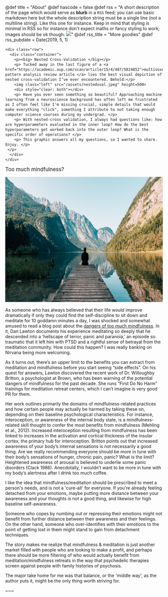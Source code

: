 @def title = "About"
@def hascode = false
@def rss = "A short description of the page which would serve as **blurb** in a `RSS` feed; you can use basic markdown here but the whole description string must be a single line (not a multiline string). Like this one for instance. Keep in mind that styling is minimal in RSS so for instance don't expect maths or fancy styling to work; images should be ok though: ![](https://upload.wikimedia.org/wikipedia/en/b/b0/Rick_and_Morty_characters.jpg)"
@def rss_title = "More goodies"
@def rss_pubdate = Date(2019, 5, 1)
~~~
<div class="row">
  <div class="container">
    <p><big> Nested Cross-Validation </big></p>
    <p> Tucked away in the last figure of a <a href="https://academic.oup.com/scan/article/15/4/487/5824852">multivoxel pattern analysis review article </a> lies the best visual depiction of nested cross-validation I’ve ever encountered. Behold:</p>
    <img class="left" src="/assets/nestedxval.jpeg" height=500>
    <div style="clear: both"></div>
    <p> Have you ever seen something so beautiful? Approaching machine learning from a neuroscience background has often left me frustrated as I often feel like I'm missing crucial, simple details that would make everything "click", something I attribute to not taking enough computer science courses during my undergrad. </p>
    <p> With nested-cross validation, I always had questions like: how are hyperparameters evaluated in the inner loop? How do the best hyperparameters get worked back into the outer loop? What is the specific order of operations? </p> 
    <p> This graphic answers all my questions, so I wanted to share. Enjoy. </p>
 </p>
  </div>
</div>

~~~
<div class="row">
  <div class="container">
    <p><big> Too much mindfulness? </big></p>
    <img class="left" src="/assets/meditation.jpg" height=400px>
    <div style="clear: both"></div>
    <p> As someone who has always believed that their life would improve dramatically if only they could find the self-discipline to sit down and meditate for 10 goddamn minutes a day, I was shocked and somewhat amused to read a blog post about the <a href="https://danlawton.substack.com/p/when-buddhism-goes-bad">dangers of too much mindfulness</a>. In it, Dan Lawton documents his experience meditating so deeply that he descended into a ‘hellscape of terror, panic and paranoia,’ an episode so traumatic that it left him with PTSD and a rightful sense of betrayal from the meditation community. How could this happen? I was really banking on Nirvana being more welcoming.</p>
    <p> As it turns out, there’s an upper limit to the benefits you can extract from meditation and mindfulness before you start seeing “side effects”. On his quest for answers, Lawton discovered the recent work of Dr. Willoughby Britton, a psychologist at Brown, who has been warning of the potential dangers of mindfulness for the past decade. She runs “First Do No Harm” trainings for meditation retreat centers, which I can’t imagine is very good PR for them. </p>
    <p>Her work outlines primarily the domains of mindfulness-related practices and how certain people may actually be harmed by taking these on, depending on their baseline psychological characteristics. For instance, interoception, or awareness of the internal body state, is a mindfulness-related skill thought to confer the most benefits from mindfulness (Mehling et al., 2012). Increased interoception resulting from mindfulness has been linked to increases in the activation and cortical thickness of the insular cortex, the primary hub for interoception. Britton points out that increased awareness of your body’s internal sensations is not necessarily a good thing. Are we really recommending everyone should be more in tune with their body’s sensations of hunger, chronic pain, panic? What is the limit? Heightened awareness of arousal is believed to underlie some panic disorders (Clack 1986). Anecdotally, I wouldn’t want to be more in tune with my body’s alertness after I drink too much coffee.</p>    
    <p> I like the idea that mindfulness/meditation should be prescribed to meet a person's needs, and is not a 'cure-all' for everyone. If you're already feeling detached from your emotions, maybe putting more distance between your awareness and your thoughts is not a good thing, and likewise for high baseline self-awareness.</p>
    <p> Someone who copes by numbing out or repressing their emotions might not benefit from further distance between their awareness and their feelings. On the other hand, someone who over-identifies with their emotions to the point of getting lost in them might stand to gain from detachment techniques.</p>
    <p> The story makes me realize that mindfulness & meditation is just another market filled with people who are looking to make a profit, and perhaps there should be more filtering of who would actually benefit from meditation/mindfulness retreats in the way that psychedelic therapies screen against people with family histories of psychosis. </p>
    <p> The major take home for me was that balance, or the 'middle way', as the author puts it, might be the only thing worth striving for.</p>
 </p>
  </div>
</div>
~~~
